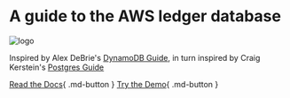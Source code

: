 # A guide to the AWS ledger database


![logo](/assets/QLDB-Guide.svg)

Inspired by Alex DeBrie's [DynamoDB Guide](https://www.dynamodbguide.com/), in turn inspired by Craig Kerstein's [Postgres Guide](http://postgresguide.com/)

[Read the Docs](/guide){ .md-button } [Try the Demo](/demo){ .md-button }